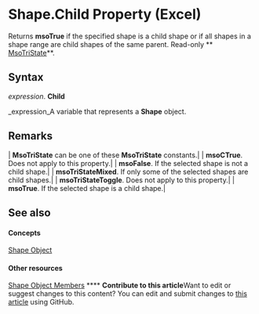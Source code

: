 
# Shape.Child Property (Excel)

Returns  **msoTrue** if the specified shape is a child shape or if all shapes in a shape range are child shapes of the same parent. Read-only ** [MsoTriState](http://msdn.microsoft.com/library/2036cfc9-be7d-e05c-bec7-af05e3c3c515%28Office.15%29.aspx)**.


## Syntax

 _expression_. **Child**

 _expression_A variable that represents a  **Shape** object.


## Remarks





| **MsoTriState** can be one of these **MsoTriState** constants.|
| **msoCTrue**. Does not apply to this property.|
| **msoFalse**. If the selected shape is not a child shape.|
| **msoTriStateMixed**. If only some of the selected shapes are child shapes.|
| **msoTriStateToggle**. Does not apply to this property.|
| **msoTrue**. If the selected shape is a child shape.|

## See also


#### Concepts


 [Shape Object](8f01fcd1-b7d9-5216-2de5-40fb6648a403.md)
#### Other resources


 [Shape Object Members](0fed7136-4228-6c32-507d-3bd36aa56d9a.md)
****   **Contribute to this article**Want to edit or suggest changes to this content? You can edit and submit changes to  [this article](https://github.com/jhershey00/VBA_Excel_Test/OpenXMLCon/articles/fa3a7f15-8f55-3c7f-4d4f-5af3744fe022.md) using GitHub.

